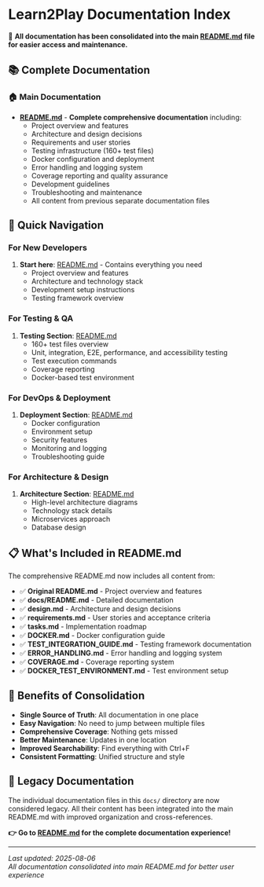 # Learn2Play Documentation Index

🎯 **All documentation has been consolidated into the main [README.md](../README.md) file for easier access and maintenance.**

## 📚 Complete Documentation

### 🏠 Main Documentation
- **[README.md](../README.md)** - **Complete comprehensive documentation** including:
  - Project overview and features
  - Architecture and design decisions
  - Requirements and user stories
  - Testing infrastructure (160+ test files)
  - Docker configuration and deployment
  - Error handling and logging system
  - Coverage reporting and quality assurance
  - Development guidelines
  - Troubleshooting and maintenance
  - All content from previous separate documentation files

## 🚀 Quick Navigation

### For New Developers
1. **Start here**: [README.md](../README.md) - Contains everything you need
   - Project overview and features
   - Architecture and technology stack
   - Development setup instructions
   - Testing framework overview

### For Testing & QA
1. **Testing Section**: [README.md](../README.md#-comprehensive-testing-infrastructure)
   - 160+ test files overview
   - Unit, integration, E2E, performance, and accessibility testing
   - Test execution commands
   - Coverage reporting
   - Docker-based test environment

### For DevOps & Deployment
1. **Deployment Section**: [README.md](../README.md#-production-deployment)
   - Docker configuration
   - Environment setup
   - Security features
   - Monitoring and logging
   - Troubleshooting guide

### For Architecture & Design
1. **Architecture Section**: [README.md](../README.md#️-architecture--design)
   - High-level architecture diagrams
   - Technology stack details
   - Microservices approach
   - Database design

## 📋 What's Included in README.md

The comprehensive README.md now includes all content from:

- ✅ **Original README.md** - Project overview and features
- ✅ **docs/README.md** - Detailed documentation
- ✅ **design.md** - Architecture and design decisions
- ✅ **requirements.md** - User stories and acceptance criteria
- ✅ **tasks.md** - Implementation roadmap
- ✅ **DOCKER.md** - Docker configuration guide
- ✅ **TEST_INTEGRATION_GUIDE.md** - Testing framework documentation
- ✅ **ERROR_HANDLING.md** - Error handling and logging system
- ✅ **COVERAGE.md** - Coverage reporting system
- ✅ **DOCKER_TEST_ENVIRONMENT.md** - Test environment setup

## 🎯 Benefits of Consolidation

- **Single Source of Truth**: All documentation in one place
- **Easy Navigation**: No need to jump between multiple files
- **Comprehensive Coverage**: Nothing gets missed
- **Better Maintenance**: Updates in one location
- **Improved Searchability**: Find everything with Ctrl+F
- **Consistent Formatting**: Unified structure and style

## 🔗 Legacy Documentation

The individual documentation files in this `docs/` directory are now considered legacy. All their content has been integrated into the main README.md with improved organization and cross-references.

**👉 Go to [README.md](../README.md) for the complete documentation experience!**

---

*Last updated: 2025-08-06*  
*All documentation consolidated into main README.md for better user experience*
